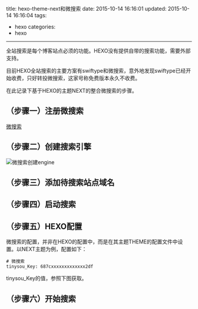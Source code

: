 title: hexo-theme-next和微搜索
date: 2015-10-14 16:16:01
updated: 2015-10-14 16:16:04
tags:
- hexo
categories:
- hexo
---

全站搜索是每个博客站点必须的功能。HEXO没有提供自带的搜索功能，需要外部支持。

目前HEXO全站搜索的主要方案有swiftype和微搜索，意外地发现swiftype已经开始收费，只好转投微搜索，这家号称免费版本永久不收费。

在此记录下基于HEXO的主题NEXT的整合微搜索的步骤。

<!-- more -->

## （步骤一）注册微搜索

[微搜索](http://tinysou.com/)

## （步骤二）创建搜索引擎

![微搜索创建engine](/images/hexo-next-tinysou-create-engine.png)

## （步骤三）添加待搜索站点域名


## （步骤四）启动搜索


## （步骤五）HEXO配置

微搜索的配置，并非在HEXO的配置中，而是在其主题THEME的配置文件中设置。以NEXT主题为例，配置如下：

```
# 微搜索
tinysou_Key: 687cxxxxxxxxxxxxx2df
```

tinysou_Key的值，参照下图获取。



## （步骤六）开始搜索







